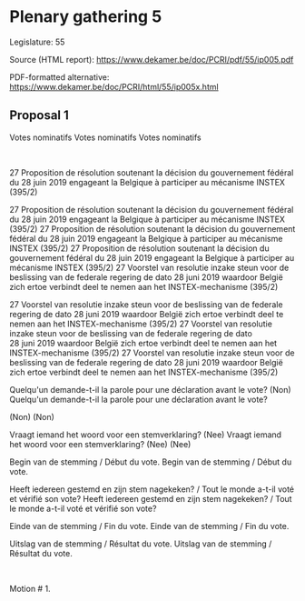 # Plenary gathering 5

Legislature: 55

Source (HTML report): https://www.dekamer.be/doc/PCRI/pdf/55/ip005.pdf

PDF-formatted alternative: https://www.dekamer.be/doc/PCRI/html/55/ip005x.html

## Proposal 1



Votes nominatifs
Votes nominatifs
Votes nominatifs


 
 

27 Proposition de résolution
soutenant la décision du gouvernement fédéral du 28 juin 2019 engageant
la Belgique à participer au mécanisme INSTEX (395/2)

27 Proposition de résolution
soutenant la décision du gouvernement fédéral du 28 juin 2019 engageant
la Belgique à participer au mécanisme INSTEX (395/2)
27 Proposition de résolution
soutenant la décision du gouvernement fédéral du 28 juin 2019 engageant
la Belgique à participer au mécanisme INSTEX (395/2)
27 Proposition de résolution
soutenant la décision du gouvernement fédéral du 28 juin 2019 engageant
la Belgique à participer au mécanisme INSTEX (395/2)
27 Voorstel van resolutie
inzake steun voor de beslissing van de federale regering de dato
28 juni 2019 waardoor België zich ertoe verbindt deel te nemen aan
het INSTEX-mechanisme (395/2)

27 Voorstel van resolutie
inzake steun voor de beslissing van de federale regering de dato
28 juni 2019 waardoor België zich ertoe verbindt deel te nemen aan
het INSTEX-mechanisme (395/2)
27 Voorstel van resolutie
inzake steun voor de beslissing van de federale regering de dato
28 juni 2019 waardoor België zich ertoe verbindt deel te nemen aan
het INSTEX-mechanisme (395/2)
27 Voorstel van resolutie
inzake steun voor de beslissing van de federale regering de dato
28 juni 2019 waardoor België zich ertoe verbindt deel te nemen aan
het INSTEX-mechanisme (395/2)
 
 

Quelqu'un demande-t-il la parole pour une
déclaration avant le vote? (Non)
Quelqu'un demande-t-il la parole pour une
déclaration avant le vote? 
 
(Non)
(Non)


Vraagt iemand het woord voor een
stemverklaring? (Nee)
Vraagt iemand het woord voor een
stemverklaring? (Nee)
 (Nee)
 
 

Begin van de
stemming / Début du vote.
Begin van de
stemming / Début du vote.

Heeft
iedereen gestemd en zijn stem nagekeken? / Tout le monde a-t-il voté et vérifié
son vote?
Heeft
iedereen gestemd en zijn stem nagekeken? / Tout le monde a-t-il voté et vérifié
son vote?

Einde van de
stemming / Fin du vote.
Einde van de
stemming / Fin du vote.

Uitslag van de
stemming / Résultat du vote.
Uitslag van de
stemming / Résultat du vote.

 
 


Motion # 1.

